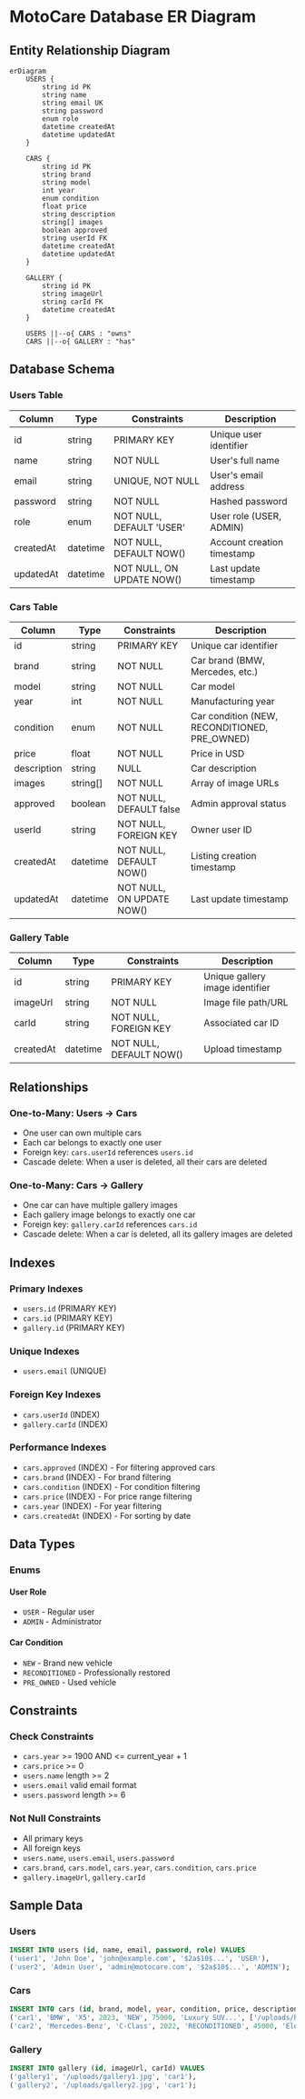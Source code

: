 # MotoCare Database ER Diagram

## Entity Relationship Diagram

```mermaid
erDiagram
    USERS {
        string id PK
        string name
        string email UK
        string password
        enum role
        datetime createdAt
        datetime updatedAt
    }
    
    CARS {
        string id PK
        string brand
        string model
        int year
        enum condition
        float price
        string description
        string[] images
        boolean approved
        string userId FK
        datetime createdAt
        datetime updatedAt
    }
    
    GALLERY {
        string id PK
        string imageUrl
        string carId FK
        datetime createdAt
    }
    
    USERS ||--o{ CARS : "owns"
    CARS ||--o{ GALLERY : "has"
```

## Database Schema

### Users Table
| Column | Type | Constraints | Description |
|--------|------|-------------|-------------|
| id | string | PRIMARY KEY | Unique user identifier |
| name | string | NOT NULL | User's full name |
| email | string | UNIQUE, NOT NULL | User's email address |
| password | string | NOT NULL | Hashed password |
| role | enum | NOT NULL, DEFAULT 'USER' | User role (USER, ADMIN) |
| createdAt | datetime | NOT NULL, DEFAULT NOW() | Account creation timestamp |
| updatedAt | datetime | NOT NULL, ON UPDATE NOW() | Last update timestamp |

### Cars Table
| Column | Type | Constraints | Description |
|--------|------|-------------|-------------|
| id | string | PRIMARY KEY | Unique car identifier |
| brand | string | NOT NULL | Car brand (BMW, Mercedes, etc.) |
| model | string | NOT NULL | Car model |
| year | int | NOT NULL | Manufacturing year |
| condition | enum | NOT NULL | Car condition (NEW, RECONDITIONED, PRE_OWNED) |
| price | float | NOT NULL | Price in USD |
| description | string | NULL | Car description |
| images | string[] | NOT NULL | Array of image URLs |
| approved | boolean | NOT NULL, DEFAULT false | Admin approval status |
| userId | string | NOT NULL, FOREIGN KEY | Owner user ID |
| createdAt | datetime | NOT NULL, DEFAULT NOW() | Listing creation timestamp |
| updatedAt | datetime | NOT NULL, ON UPDATE NOW() | Last update timestamp |

### Gallery Table
| Column | Type | Constraints | Description |
|--------|------|-------------|-------------|
| id | string | PRIMARY KEY | Unique gallery image identifier |
| imageUrl | string | NOT NULL | Image file path/URL |
| carId | string | NOT NULL, FOREIGN KEY | Associated car ID |
| createdAt | datetime | NOT NULL, DEFAULT NOW() | Upload timestamp |

## Relationships

### One-to-Many: Users → Cars
- One user can own multiple cars
- Each car belongs to exactly one user
- Foreign key: `cars.userId` references `users.id`
- Cascade delete: When a user is deleted, all their cars are deleted

### One-to-Many: Cars → Gallery
- One car can have multiple gallery images
- Each gallery image belongs to exactly one car
- Foreign key: `gallery.carId` references `cars.id`
- Cascade delete: When a car is deleted, all its gallery images are deleted

## Indexes

### Primary Indexes
- `users.id` (PRIMARY KEY)
- `cars.id` (PRIMARY KEY)
- `gallery.id` (PRIMARY KEY)

### Unique Indexes
- `users.email` (UNIQUE)

### Foreign Key Indexes
- `cars.userId` (INDEX)
- `gallery.carId` (INDEX)

### Performance Indexes
- `cars.approved` (INDEX) - For filtering approved cars
- `cars.brand` (INDEX) - For brand filtering
- `cars.condition` (INDEX) - For condition filtering
- `cars.price` (INDEX) - For price range filtering
- `cars.year` (INDEX) - For year filtering
- `cars.createdAt` (INDEX) - For sorting by date

## Data Types

### Enums

#### User Role
- `USER` - Regular user
- `ADMIN` - Administrator

#### Car Condition
- `NEW` - Brand new vehicle
- `RECONDITIONED` - Professionally restored
- `PRE_OWNED` - Used vehicle

## Constraints

### Check Constraints
- `cars.year` >= 1900 AND <= current_year + 1
- `cars.price` >= 0
- `users.name` length >= 2
- `users.email` valid email format
- `users.password` length >= 6

### Not Null Constraints
- All primary keys
- All foreign keys
- `users.name`, `users.email`, `users.password`
- `cars.brand`, `cars.model`, `cars.year`, `cars.condition`, `cars.price`
- `gallery.imageUrl`, `gallery.carId`

## Sample Data

### Users
```sql
INSERT INTO users (id, name, email, password, role) VALUES
('user1', 'John Doe', 'john@example.com', '$2a$10$...', 'USER'),
('user2', 'Admin User', 'admin@motocare.com', '$2a$10$...', 'ADMIN');
```

### Cars
```sql
INSERT INTO cars (id, brand, model, year, condition, price, description, images, approved, userId) VALUES
('car1', 'BMW', 'X5', 2023, 'NEW', 75000, 'Luxury SUV...', ['/uploads/bmw1.jpg'], true, 'user1'),
('car2', 'Mercedes-Benz', 'C-Class', 2022, 'RECONDITIONED', 45000, 'Elegant sedan...', ['/uploads/mercedes1.jpg'], true, 'user1');
```

### Gallery
```sql
INSERT INTO gallery (id, imageUrl, carId) VALUES
('gallery1', '/uploads/gallery1.jpg', 'car1'),
('gallery2', '/uploads/gallery2.jpg', 'car1');
```
